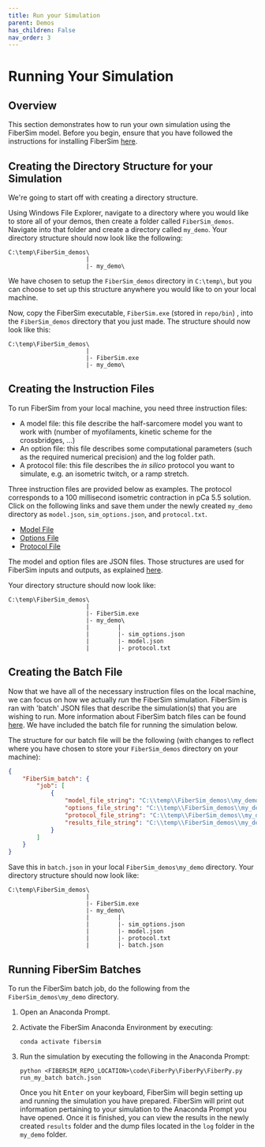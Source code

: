 ```yaml
---
title: Run your Simulation
parent: Demos
has_children: False
nav_order: 3
---
```


# Running Your Simulation

## Overview

This section demonstrates how to run your own simulation using the FiberSim model. Before you begin, ensure that you have followed the instructions for installing FiberSim [here](../../installation/installation.md).

## Creating the Directory Structure for your Simulation

We're going to start off with creating a directory structure.

Using Windows File Explorer, navigate to a directory where you would like to store all of your demos, then create a folder called `FiberSim_demos`. Navigate into that folder and create a directory called `my_demo`. Your directory structure should now look like the following:

```
C:\temp\FiberSim_demos\
                      |
                      |- my_demo\
```

We have chosen to setup the `FiberSim_demos` directory in `C:\temp\`, but you can choose to set up this structure anywhere you would like to on your local machine.

Now, copy the FiberSim executable, `FiberSim.exe` (stored in `repo/bin`) , into the `FiberSim_demos` directory that you just made. The structure should now look like this:

```
C:\temp\FiberSim_demos\
                      |
                      |- FiberSim.exe
                      |- my_demo\
```

## Creating the Instruction Files

To run FiberSim from your local machine, you need three instruction files:

+ A model file: this file describe the half-sarcomere model you want to work with (number of myofilaments, kinetic scheme for the crossbridges, ...)
+ An option file: this file describes some computational parameters (such as the required numerical precision) and the log folder path.
+ A protocol file: this file describes the *in silico* protocol you want to simulate, e.g. an isometric twitch, or a ramp stretch.

Three instruction files are provided below as examples. The protocol corresponds to a 100 millisecond isometric contraction in pCa 5.5 solution. Click on the following links and save them under the newly created `my_demo` directory as `model.json`, `sim_options.json`, and `protocol.txt`.

+ [Model File](simple/model.json)
+ [Options File](simple/sim_options.json)
+ [Protocol File](simple/protocol.txt)

The model and option files are JSON files. Those structures are used for FiberSim inputs and outputs, as explained [here](../../structures/structures.md).

Your directory structure should now look like:

```
C:\temp\FiberSim_demos\
                      |
                      |- FiberSim.exe
                      |- my_demo\
                      |        |
                      |        |- sim_options.json
                      |        |- model.json
                      |        |- protocol.txt
```

## Creating the Batch File

Now that we have all of the necessary instruction files on the local machine, we can focus on how we actually *run* the FiberSim simulation. FiberSim is ran with 'batch' JSON files that describe the simulation(s) that you are wishing to run. More information about FiberSim batch files can be found [here](../../../structures/batch/batch.md). We have included the batch file for running the simulation below.

The structure for our batch file will be the following (with changes to reflect where you have chosen to store your `FiberSim_demos` directory on your machine):

```json
{
    "FiberSim_batch": {
        "job": [
            {
                "model_file_string": "C:\\temp\\FiberSim_demos\\my_demo\\model.json",
                "options_file_string": "C:\\temp\\FiberSim_demos\\my_demo\\sim_options.json",
                "protocol_file_string": "C:\\temp\\FiberSim_demos\\my_demo\\protocol.txt",
                "results_file_string": "C:\\temp\\FiberSim_demos\\my_demo\\results"
            }
        ]
    }
}
```

Save this in `batch.json` in your local `FiberSim_demos\my_demo` directory. Your directory structure should now look like:

```
C:\temp\FiberSim_demos\
                      |
                      |- FiberSim.exe
                      |- my_demo\
                      |        |
                      |        |- sim_options.json
                      |        |- model.json
                      |        |- protocol.txt
                      |        |- batch.json
```

## Running FiberSim Batches

To run the FiberSim batch job, do the following from the `FiberSim_demos\my_demo` directory.

1. Open an Anaconda Prompt.
2. Activate the FiberSim Anaconda Environment by executing:
    ```
    conda activate fibersim
    ```
3. Run the simulation by executing the following in the Anaconda Prompt:
    ```
    python <FIBERSIM_REPO_LOCATION>\code\FiberPy\FiberPy\FiberPy.py run_my_batch batch.json
    ```
    
    Once you hit <kbd>Enter</kbd> on your keyboard, FiberSim will begin setting up and running the simulation you have prepared. FiberSim will print out information pertaining to your simulation to the Anaconda Prompt you have opened. Once it is finished, you can view the results in the newly created `results` folder and the dump files located in the `log` folder in the `my_demo` folder.
  